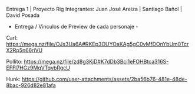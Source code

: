 Entrega 1 | Proyecto Rig
Integrantes: Juan José Areiza | Santiago Bañol | David Posada

- Entrega / Vinculos de Preview de cada personaje -

Carl: https://mega.nz/file/OJs3Ua6A#RKEp3OUYOaKAg5gC0vMfDOnYbUm0TcrX2Rp5n66riVU

Pollito: https://mega.nz/file/zd8g3KjD#K7dDb3Bci1eFOHBtca316S-EFFl7HGz9MqVTqvbRgcU


Hunk: 
https://github.com/user-attachments/assets/2ba56b76-481e-48de-8bac-926d82e81afa 
